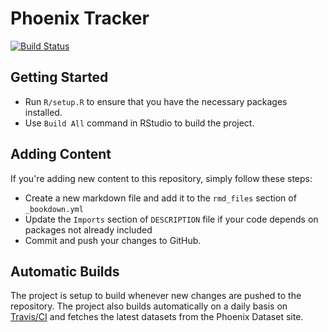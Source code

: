# Phoenix Tracker

[![Build Status](https://travis-ci.org/altaf-ali/phoenix_tracker.svg?branch=master)](https://travis-ci.org/altaf-ali/phoenix_tracker)

## Getting Started

- Run `R/setup.R` to ensure that you have the necessary packages installed.
- Use `Build All` command in RStudio to build the project.

## Adding Content

If you're adding new content to this repository, simply follow these steps:

- Create a new markdown file and add it to the `rmd_files` section of `_bookdown.yml`
- Update the `Imports` section of `DESCRIPTION` file if your code depends on packages not already included
- Commit and push your changes to GitHub.

## Automatic Builds

The project is setup to build  whenever new changes are pushed to the repository. The project also builds automatically on a daily basis on [Travis/CI](https://travis-ci.org/altaf-ali/phoenix_tracker) and fetches the latest datasets from the Phoenix Dataset site. 
